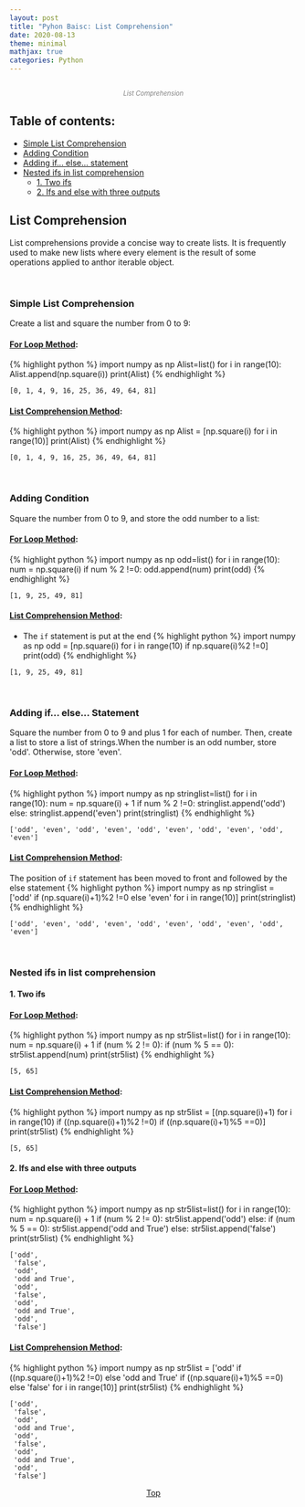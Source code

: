 ```yaml
---
layout: post
title: "Pyhon Baisc: List Comprehension"
date: 2020-08-13
theme: minimal
mathjax: true
categories: Python
---
```

<div id='top'>
  <p align="center"><img src="{{site.baseurl}}/assets/images/post/python/list-comprehension.png" title=""></p>
  <p align="center" style="font-size: 0.8em; color: grey; font-style: italic;">List Comprehension</p>
</div>

## Table of contents:  
* [Simple List Comprehension](#example1) 
* [Adding Condition](#example2)  
* [Adding if... else... statement](#example3)  
* [Nested ifs in list comprehension](#example4) 
	+ [1. Two ifs](#example4-1)
	+ [2. Ifs and else with three outputs](#example4-2)


## List Comprehension
List comprehensions provide a concise way to create lists. It is frequently used to make new lists where every element is the result of some operations applied to anthor iterable object.

<br>
<h3 id='example1'> <strong>Simple List Comprehension</strong></h3>
Create a list and square the number from 0 to 9:

#### <u>For Loop Method</u>:
{% highlight python %}
import numpy as np
Alist=list()
for i in range(10):
    Alist.append(np.square(i))
print(Alist)
{% endhighlight %}

```
[0, 1, 4, 9, 16, 25, 36, 49, 64, 81]
```

#### <u>List Comprehension Method</u>:
{% highlight python %}
import numpy as np
Alist = [np.square(i) for i in range(10)]
print(Alist)
{% endhighlight %}

```
[0, 1, 4, 9, 16, 25, 36, 49, 64, 81]
```

<br>
<h3 id='example2'> <strong>Adding Condition</strong></h3>
Square the number from 0 to 9, and store the odd number to a list:

#### <u>For Loop Method</u>:
{% highlight python %}
import numpy as np
odd=list()
for i in range(10):
    num = np.square(i)
    if num % 2 !=0:
        odd.append(num)
print(odd)
{% endhighlight %}

```
[1, 9, 25, 49, 81]
```

#### <u>List Comprehension Method</u>:
* The `if` statement is put at the end
{% highlight python %}
import numpy as np
odd = [np.square(i) for i in range(10) if np.square(i)%2 !=0]
print(odd)
{% endhighlight %}

```
[1, 9, 25, 49, 81]
```

<br>
<h3 id='example3'> <strong>Adding if... else... Statement</strong></h3>
Square the number from 0 to 9 and plus 1 for each of number. Then, create a list to store a list of strings.When the number is an odd number, store 'odd'. Otherwise, store 'even'.

#### <u>For Loop Method</u>:
{% highlight python %}
import numpy as np
stringlist=list()
for i in range(10):
    num = np.square(i) + 1
    if num % 2 !=0:
        stringlist.append('odd')
    else:
        stringlist.append('even')
print(stringlist)
{% endhighlight %}

```
['odd', 'even', 'odd', 'even', 'odd', 'even', 'odd', 'even', 'odd', 'even']
```

#### <u>List Comprehension Method</u>:
The position of `if` statement has been moved to front and followed by the else statement
{% highlight python %}
import numpy as np
stringlist = ['odd' if (np.square(i)+1)%2 !=0 else 'even' for i in range(10)]
print(stringlist)
{% endhighlight %}

```
['odd', 'even', 'odd', 'even', 'odd', 'even', 'odd', 'even', 'odd', 'even']
```

<br>
<h3 id='example4'> <strong>Nested ifs in list comprehension</strong></h3>
<h4 id='example4-1'> 1. Two ifs</h4>

#### <u>For Loop Method</u>:
{% highlight python %}
import numpy as np
str5list=list()
for i in range(10):
    num = np.square(i) + 1
    if (num % 2 != 0):
        if (num % 5 == 0):
            str5list.append(num)
print(str5list)
{% endhighlight %}

```
[5, 65]
```

#### <u>List Comprehension Method</u>:
{% highlight python %}
import numpy as np
str5list = [(np.square(i)+1) for i in range(10) if ((np.square(i)+1)%2 !=0) if ((np.square(i)+1)%5 ==0)]
print(str5list)
{% endhighlight %}

```
[5, 65]
```

<h4 id='example4-2'> 2. Ifs and else with three outputs</h4>

#### <u>For Loop Method</u>:
{% highlight python %}
import numpy as np
str5list=list()
for i in range(10):
    num = np.square(i) + 1
    if (num % 2 != 0):
        str5list.append('odd')
    else:
        if (num % 5 == 0):
            str5list.append('odd and True')
        else:
            str5list.append('false')
print(str5list)
{% endhighlight %}

```
['odd',
 'false',
 'odd',
 'odd and True',
 'odd',
 'false',
 'odd',
 'odd and True',
 'odd',
 'false']
```

#### <u>List Comprehension Method</u>:
{% highlight python %}
import numpy as np
str5list = ['odd'  if ((np.square(i)+1)%2 !=0) else 'odd and True' if ((np.square(i)+1)%5 ==0) else 'false' for i in range(10)]
print(str5list)
{% endhighlight %}

```
['odd',
 'false',
 'odd',
 'odd and True',
 'odd',
 'false',
 'odd',
 'odd and True',
 'odd',
 'false']
```


<p align="center"><a href="#top">Top</a></p>

